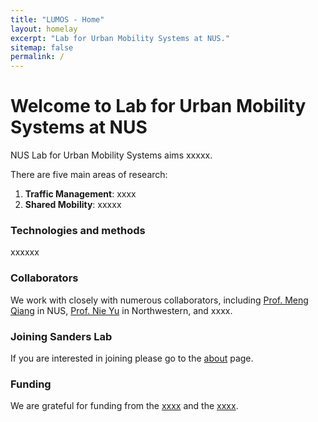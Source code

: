 ```yaml
---
title: "LUMOS - Home"
layout: homelay
excerpt: "Lab for Urban Mobility Systems at NUS."
sitemap: false
permalink: /
---
```


# Welcome to Lab for Urban Mobility Systems at NUS


<!-- ![image](https://www.nus.edu.sg/images/default-source/identity-images/NUS_logo_full-horizontal.jpg){: style="width: 170px; float: left;margin-right: 20px; border: 10px"} -->


NUS Lab for Urban Mobility Systems aims xxxxx.

There are five main areas of research:

1. **Traffic Management**: xxxx
2. **Shared Mobility**: xxxxx


### Technologies and methods
xxxxxx

### Collaborators
We work with closely with numerous collaborators, including [Prof. Meng Qiang](https://cde.nus.edu.sg/cee/staff/meng-qiang/) in NUS, [Prof. Nie Yu](https://www.mccormick.northwestern.edu/research-faculty/directory/profiles/nie-yu.html) in Northwestern, and xxxx.


### Joining Sanders Lab
If you are interested in joining please go to the [about](about) page. 

### Funding
We are grateful for funding from the [xxxx](link) and the [xxxx](link).

<!-- <figure class="third">
<img src="{{ site.url }}{{ site.baseurl }}/images/logopic/Logo_NIMH.png" style="width: 200px">	<img src="{{ site.url }}{{ site.baseurl }}/images/logopic/Logo_SFARI.png" style="width: 200px">

<img src="{{ site.url }}{{ site.baseurl }}/images/logopic/Logo_ASF.jpeg" style="width: 200px"> <img src="{{ site.url }}{{ site.baseurl }}/images/logopic/Logo_BBRF.png" style="width: 200px">
</figure> -->






